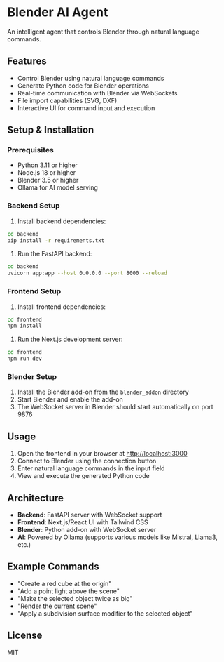 # Blender AI Agent

An intelligent agent that controls Blender through natural language commands.

## Features

- Control Blender using natural language commands
- Generate Python code for Blender operations
- Real-time communication with Blender via WebSockets
- File import capabilities (SVG, DXF)
- Interactive UI for command input and execution

## Setup & Installation

### Prerequisites

- Python 3.11 or higher
- Node.js 18 or higher
- Blender 3.5 or higher
- Ollama for AI model serving

### Backend Setup

1. Install backend dependencies:

```bash
cd backend
pip install -r requirements.txt
```

1. Run the FastAPI backend:

```bash
cd backend
uvicorn app:app --host 0.0.0.0 --port 8000 --reload
```

### Frontend Setup

1. Install frontend dependencies:

```bash
cd frontend
npm install
```

1. Run the Next.js development server:

```bash
cd frontend
npm run dev
```

### Blender Setup

1. Install the Blender add-on from the `blender_addon` directory
2. Start Blender and enable the add-on
3. The WebSocket server in Blender should start automatically on port 9876

## Usage

1. Open the frontend in your browser at <http://localhost:3000>
2. Connect to Blender using the connection button
3. Enter natural language commands in the input field
4. View and execute the generated Python code

## Architecture

- **Backend**: FastAPI server with WebSocket support
- **Frontend**: Next.js/React UI with Tailwind CSS
- **Blender**: Python add-on with WebSocket server
- **AI**: Powered by Ollama (supports various models like Mistral, Llama3, etc.)

## Example Commands

- "Create a red cube at the origin"
- "Add a point light above the scene"
- "Make the selected object twice as big"
- "Render the current scene"
- "Apply a subdivision surface modifier to the selected object"

## License

MIT
